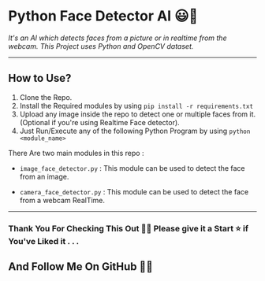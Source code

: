 # Python Face Detector AI 😃🐍

<i><p>It's an AI which detects faces from a picture or in realtime  from the webcam. This Project uses  Python and OpenCV dataset.</p></i>

-------------

## How to Use? 

1. Clone the Repo.
2. Install the Required modules by using ```pip install -r requirements.txt```
3. Upload any image inside the repo to detect one or multiple faces from it. (Optional if you're using Realtime Face detector).
4. Just Run/Execute any of the following Python Program by using ```python <module_name>``` 

There Are two main modules in this repo : 

- ```image_face_detector.py``` : This module can be used to detect the face from an image.

- ```camera_face_detector.py``` :  This module can be used to detect the face from a webcam RealTime.

--------------

### Thank You For Checking This Out 🥰🤗 Please give it a Start ⭐ if You've Liked it . . .
## And Follow Me On GitHub 🙏🏻


